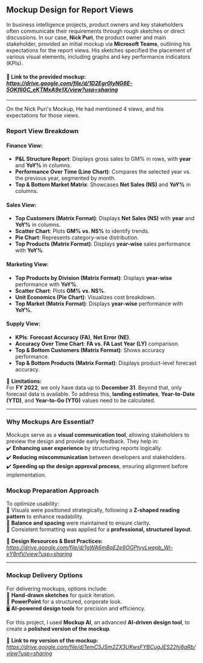 ## **Mockup Design for Report Views**  

In business intelligence projects, product owners and key stakeholders often communicate their requirements through rough sketches or direct discussions. In our case, **Nick Puri**, the product owner and main stakeholder, provided an initial mockup via **Microsoft Teams**, outlining his expectations for the report views. His sketches specified the placement of various visual elements, including graphs and key performance indicators (KPIs).  


#### 🔗 **Link to the provided mockup:** *https://drive.google.com/file/d/1D2Egr0IyNG8E-5OKfllGC_eKTMxA9e1X/view?usp=sharing*    
---
On the Nick Puri's Mockup, He had mentioned 4 views, and his expectations for those views. 

### **Report View Breakdown**  

#### **Finance View:**  
- **P&L Structure Report**: Displays gross sales to GM% in rows, with **year** and **YoY%** in columns.  
- **Performance Over Time (Line Chart)**: Compares the selected year vs. the previous year, segmented by month.  
- **Top & Bottom Market Matrix**: Showcases **Net Sales (NS)** and **YoY%** in columns.  

#### **Sales View:**  
- **Top Customers (Matrix Format)**: Displays **Net Sales (NS)** with **year** and **YoY%** in columns.  
- **Scatter Chart**: Plots **GM% vs. NS%** to identify trends.  
- **Pie Chart**: Represents category-wise distribution.  
- **Top Products (Matrix Format)**: Displays **year-wise** sales performance with **YoY%**.  

#### **Marketing View:**  
- **Top Products by Division (Matrix Format)**: Displays **year-wise** performance with **YoY%**.  
- **Scatter Chart**: Plots **GM% vs. NS%**.  
- **Unit Economics (Pie Chart)**: Visualizes cost breakdown.  
- **Top Market (Matrix Format)**: Displays **year-wise** performance with **YoY%**.  

#### **Supply View:**  
- **KPIs**: **Forecast Accuracy (FA)**, **Net Error (NE)**.  
- **Accuracy Over Time Chart**: **FA vs. FA Last Year (LY)** comparison.  
- **Top & Bottom Customers (Matrix Format)**: Shows accuracy performance.  
- **Top & Bottom Products (Matrix Format)**: Displays product-level forecast accuracy.  

📌 **Limitations:**  
For **FY 2022**, we only have data up to **December 31**. Beyond that, only forecast data is available. To address this, **landing estimates**, **Year-to-Date (YTD)**, and **Year-to-Go (YTG)** values need to be calculated.  

---

### **Why Mockups Are Essential?**  
Mockups serve as a **visual communication tool**, allowing stakeholders to preview the design and provide early feedback. They help in:  
✔️ **Enhancing user experience** by structuring reports logically.  
✔️ **Reducing miscommunication** between developers and stakeholders.  
✔️ **Speeding up the design approval process**, ensuring alignment before implementation.  

### **Mockup Preparation Approach**  
To optimize usability:  
🔹 Visuals were positioned strategically, following a **Z-shaped reading pattern** to enhance readability.  
🔹 **Balance and spacing** were maintained to ensure clarity.  
🔹 Consistent formatting was applied for a **professional, structured layout**.  

🔗 **Design Resources & Best Practices:** *https://drive.google.com/file/d/1gWA6mBqE2e6OGPtyyLwepb_Wi-xY8nfV/view?usp=sharing*  

---

### **Mockup Delivery Options**  
For delivering mockups, options include:  
📝 **Hand-drawn sketches** for quick iteration.  
🎨 **PowerPoint** for a structured, corporate look.  
🖥️ **AI-powered design tools** for precision and efficiency.  

For this project, I used **Mockup AI**, an advanced **AI-driven design tool**, to create a **polished version of the mockup**.  

🔗 **Link to my version of the mockup:** *https://drive.google.com/file/d/1emC5JSm2ZX3UKwsFYBCugJES22hj8aRb/view?usp=sharing*  
